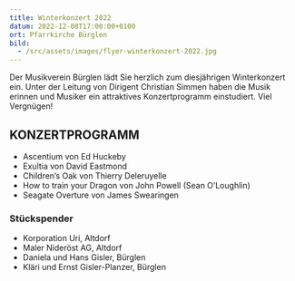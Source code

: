 ```yaml
---
title: Winterkonzert 2022
datum: 2022-12-08T17:00:00+0100
ort: Pfarrkirche Bürglen
bild:
  - /src/assets/images/flyer-winterkonzert-2022.jpg
---
```


Der Musikverein Bürglen lädt Sie herzlich zum diesjährigen Winterkonzert ein.
Unter der Leitung von Dirigent Christian Simmen haben die Musik erinnen und Musiker ein attraktives Konzertprogramm einstudiert.
Viel Vergnügen!

## KONZERTPROGRAMM

- Ascentium von Ed Huckeby
- Exultia von David Eastmond
- Children’s Oak von Thierry Deleruyelle
- How to train your Dragon von John Powell (Sean O’Loughlin)
- Seagate Overture von James Swearingen

### Stückspender

- Korporation Uri, Altdorf
- Maler Nideröst AG, Altdorf
- Daniela und Hans Gisler, Bürglen
- Kläri und Ernst Gisler-Planzer, Bürglen
